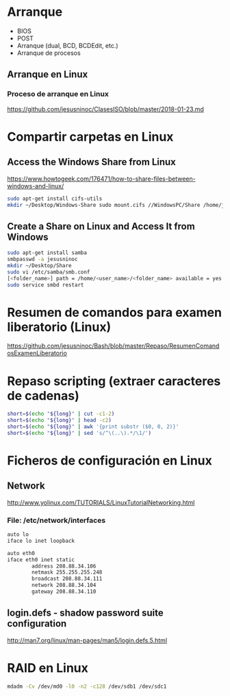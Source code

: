 # Arranque
- BIOS
- POST
- Arranque (dual, BCD, BCDEdit, etc.)
- Arranque de procesos

## Arranque en Linux
### Proceso de arranque en Linux
https://github.com/jesusninoc/ClasesISO/blob/master/2018-01-23.md

# Compartir carpetas en Linux
## Access the Windows Share from Linux
https://www.howtogeek.com/176471/how-to-share-files-between-windows-and-linux/

```Bash
sudo apt-get install cifs-utils
mkdir ~/Desktop/Windows-Share sudo mount.cifs //WindowsPC/Share /home/jes/Desktop/Windows-Share -o user=jesusninoc
````

## Create a Share on Linux and Access It from Windows
```Bash
sudo apt-get install samba
smbpasswd -a jesusninoc
mkdir ~/Desktop/Share
sudo vi /etc/samba/smb.conf
[<folder_name>] path = /home/<user_name>/<folder_name> available = yes valid users = <user_name> read only = no browsable = yes public = yes writable = yes
sudo service smbd restart
```

# Resumen de comandos para examen liberatorio (Linux)
https://github.com/jesusninoc/Bash/blob/master/Repaso/ResumenComandosExamenLiberatorio

# Repaso scripting (extraer caracteres de cadenas)
```Bash
short=$(echo "${long}" | cut -c1-2)
short=$(echo "${long}" | head -c2)
short=$(echo "${long}" | awk '{print substr ($0, 0, 2)}'
short=$(echo "${long}" | sed 's/^\(..\).*/\1/')
```

# Ficheros de configuración en Linux

## Network
http://www.yolinux.com/TUTORIALS/LinuxTutorialNetworking.html

### File: /etc/network/interfaces
```Bash
auto lo
iface lo inet loopback

auto eth0
iface eth0 inet static
        address 208.88.34.106
        netmask 255.255.255.248
        broadcast 208.88.34.111
        network 208.88.34.104
        gateway 208.88.34.110
```

## login.defs - shadow password suite configuration
http://man7.org/linux/man-pages/man5/login.defs.5.html

# RAID en Linux

```Bash
mdadm -Cv /dev/md0 -l0 -n2 -c128 /dev/sdb1 /dev/sdc1
```
